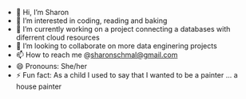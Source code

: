 - 👋 Hi, I’m Sharon
- 👀 I’m interested in coding, reading and baking 
- 🌱 I’m currently working on a project connecting a databases with diferrent cloud resources
- 💞️ I’m looking to collaborate on more data enginering projects
- 📫 How to reach me @sharonschmal@gmail.com 
- 😄 Pronouns: She/her
- ⚡ Fun fact: As a child I used to say that I wanted to be a painter ... a house painter

<!---
SSM-F/SSM-F is a ✨ special ✨ repository because its `README.md` (this file) appears on your GitHub profile.
You can click the Preview link to take a look at your changes.
--->
